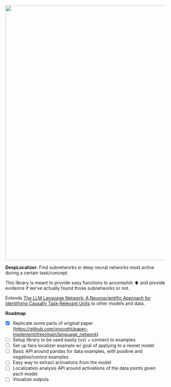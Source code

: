 <img src="https://github.com/user-attachments/assets/b00dc021-8e31-44be-9a69-ba33ed8054c6" width="800px">

**DeepLocalizer**: Find subnetworks in deep neural networks most active during a certain task/concept.

This library is meant to provide easy functions to accomplish :arrow_up: and provide evidence if we've actually found those subnetworks or not. 

Extends [The LLM Language Network: A Neuroscientific Approach for Identifying Causally Task-Relevant Units](https://arxiv.org/abs/2411.02280) to other models and data.

**Roadmap**

- [x] Replicate some parts of original paper (https://github.com/xnought/paper-implement/tree/main/language_network)
- [ ] Setup library to be used easily (uv) + connect to examples
- [ ] Set up face localizer example w/ goal of applying to a resnet model
- [ ] Basic API around pandas for data examples, with positive and negative/control examples
- [ ] Easy way to extract activations from the model
- [ ] Localization analysis API around activations of the data points given each model
- [ ] Visualize outputs
